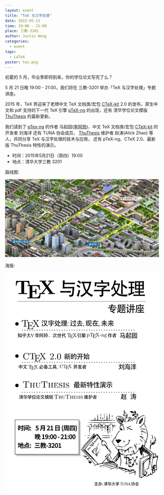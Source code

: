 ```yaml
---
layout: event
title: "TeX 与汉字处理"
date: 2015-05-21
time: 19:00 - 21:00
place: 三教-3201
author: Justin Wong
categories:
  - event
tags:
  - LaTeX
poster: tex.png
---
```


初夏的 5 月，毕业季即将到来，你的学位论文写完了么？

5 月 21 日晚 19:00 - 21:00，我们将在 三教-3201 举办「TeX 与汉字处理」专题讲座。

2015 年，TeX 界迎来了老牌中文 TeX 文档类/宏包 [CTeX-kit][ctex] 2.0 的发布，原生中文和 pdf 支持的下一代 TeX 引擎 [pTeX-ng][pTex-ng] 的出现，还有
清华学位论文模版 [ThuThesis][ThuThesis] 的最新更新。

<!--more-->

我们请到了 [pTex-ng][pTex-ng] 的作者 马起园([李阿玲](http://www.zhihu.com/people/li-a-ling))、中文 TeX 文档类/宏包 [CTeX-kit][ctex] 的开发者 刘海洋 还有 TUNA 协会成员，
[ThuThesis][ThuThesis] 维护者 赵涛(Alick Zhao) 等人，共同分享 TeX 与汉字处理的技术与应用，
还有 pTeX-ng、CTeX 2.0、最新版 ThuThesis 特性的演示。

- 时间：2015年5月21日（周四）19:00
- 地点：清华大学三教 3201

[ctex]: https://github.com/ctex-org/ctex-kit
[pTeX-ng]: https://github.com/clerkma/ptex-ng
[ThuThesis]: https://github.com/xueruini/thuthesis

<!--more-->

路线图:

![](/assets/img/events/map_t3.png)

海报:

![](/assets/img/events/tex.png)
